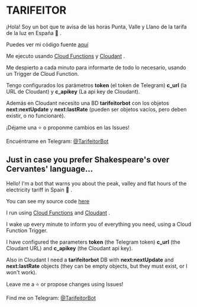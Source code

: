 # TARIFEITOR

¡Hola! Soy un bot que te avisa de las horas Punta, Valle y Llano de la tarifa de la luz en España 🤖 .

Puedes ver mi código fuente [aquí](cloudfn.js)

Me ejecuto usando [Cloud Functions](https://cloud.ibm.com/functions/) y [Cloudant](https://cloud.ibm.com/catalog/services/cloudant) .

Me despierto a cada minuto para informarte de todo lo necesario, usando un Trigger de Cloud Function.

Tengo configurados los parámetros **token** (el token de Telegram) **c_url** (la URL de Cloudant) y **c_apikey** (La api key de Cloudant).

Además en Cloudant necesito una BD **tarifeitorbot** con los objetos **next:nextUpdate** y **next:lastRate** (pueden ser objetos vacíos, pero deben existir, o no funcionaré).

¡Déjame una ⭐ o proponme cambios en las Issues!

Encuéntrame en Telegram: [@TarifeitorBot](http://t.me/tarifeitorbot)


## Just in case you prefer Shakespeare's over Cervantes' language...

Hello! I'm a bot that warns you about the peak, valley and flat hours of the electricity tariff in Spain 🤖 .

You can see my source code [here](cloudfn.js)

I run using [Cloud Functions](https://cloud.ibm.com/functions/) and [Cloudant](https://cloud.ibm.com/catalog/services/cloudant) .

I wake up every minute to inform you of everything you need, using a Cloud Function Trigger.

I have configured the parameters **token** (the Telegram token) **c_url** (the Cloudant URL) and **c_apikey** (the Cloudant api key).

Also in Cloudant I need a **tarifeitorbot** DB with **next:nextUpdate** and **next:lastRate** objects (they can be empty objects, but they must exist, or I won't work).

Leave me a ⭐ or propose changes using Issues!

Find me on Telegram: [@TarifeitorBot](http://t.me/tarifeitorbot)